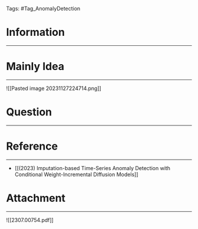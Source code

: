 Tags: #Tag_AnomalyDetection 
# Information
---


# Mainly Idea
---
![[Pasted image 20231127224714.png]]

# Question
---


# Reference
---
- [[(2023) Imputation-based Time-Series Anomaly Detection with Conditional Weight-Incremental Diffusion Models]]

# Attachment
---
![[2307.00754.pdf]]